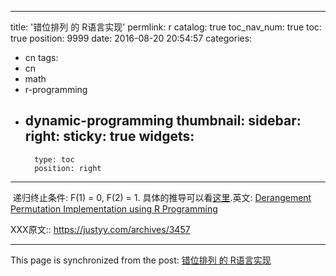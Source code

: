 
---
title: '错位排列 的 R语言实现'
permlink: r
catalog: true
toc_nav_num: true
toc: true
position: 9999
date: 2016-08-20 20:54:57
categories:
- cn
tags:
- cn
- math
- r-programming
- dynamic-programming
thumbnail: 
sidebar:
    right:
        sticky: true
widgets:
    -
        type: toc
        position: right
---


<html>
<p>&nbsp;递归终止条件: F(1) = 0, F(2) = 1. 具体的推导可以看<a href="https://zh.wikipedia.org/wiki/%E9%94%99%E6%8E%92%E9%97%AE%E9%A2%98">这里</a>.英文: <a href="https://helloacm.com/derangement-permutation-implementation-using-r-programming/">Derangement Permutation Implementation using R Programming</a> &nbsp;&nbsp;</p>
<p>XXX原文:: <a href="https://justyy.com/archives/3457">https://justyy.com/archives/3457</a>&nbsp;</p>
</html>

- - -

This page is synchronized from the post: [错位排列 的 R语言实现](https://steemit.com/@justyy/r)
